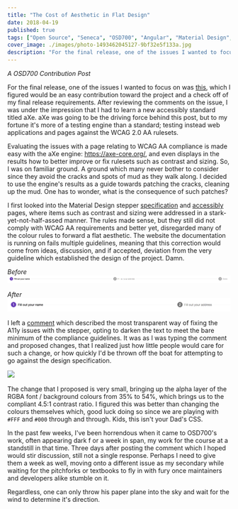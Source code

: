 ```yaml
---
title: "The Cost of Aesthetic in Flat Design"
date: 2018-04-19
published: true
tags: ["Open Source", "Seneca", "OSD700", "Angular", "Material Design", "A11Y"]
cover_image: ./images/photo-1493462045127-9bf32e5f133a.jpg
description: "For the final release, one of the issues I wanted to focus on was [this](https://github.com/angular/material2/issues/10727), which I figured would be an easy contribution toward the project and a check off of my final release requirements. After reviewing the comments on the issue, I was under the impression that I had to learn a new accessibly standard titled aXe. aXe was going to be the driving force behind this post, but to my fortune it's more of a testing engine than a standard; testing instead web applications and pages against the WCAG 2.0 AA rulesets."
---
```


_A OSD700 Contribution Post_

For the final release, one of the issues I wanted to focus on was [this](https://github.com/angular/material2/issues/10727), which I figured would be an easy contribution toward the project and a check off of my final release requirements. After reviewing the comments on the issue, I was under the impression that I had to learn a new accessibly standard titled aXe. aXe was going to be the driving force behind this post, but to my fortune it's more of a testing engine than a standard; testing instead web applications and pages against the WCAG 2.0 AA rulesets.

Evaluating the issues with a page relating to WCAG AA compliance is made easy with the aXe engine: https://axe-core.org/, and even displays in the results how to better improve or fix rulesets such as contrast and sizing. So, I was on familiar ground. A ground which many never bother to consider since they avoid the cracks and spots of mud as they walk along. I decided to use the engine's results as a guide towards patching the cracks, cleaning up the mud. One has to wonder, what is the consequence of such patches?

I first looked into the Material Design stepper [specification](https://material.io/guidelines/components/steppers.html#steppers-usage) and [accessibly](https://material.io/guidelines/usability/accessibility.html) pages, where items such as contrast and sizing were addressed in a stark-yet-not-half-assed manner. The rules made sense, but they still did not comply with WCAG AA requirements and better yet, disregarded many of the colour rules to forward a flat aesthetic. The website the documentation is running on fails multiple guidelines, meaning that this correction would come from ideas, discussion, and if accepted, deviation from the very guideline which established the design of the project. Damn.

_Before_ ![](./images/38842321-47956af8-41b7-11e8-8adb-22ab405e90ad.png)

_After_ ![](./images/38842470-23a37b66-41b8-11e8-8702-5e417194b570.png)

I left a [comment](https://github.com/angular/material2/issues/10727#issuecomment-381795454) which described the most transparent way of fixing the A11y issues with the stepper, opting to darken the text to meet the bare minimum of the compliance guidelines. It was as I was typing the comment and proposed changes, that I realized just how little people would care for such a change, or how quickly I'd be thrown off the boat for attempting to go against the design specification.

[![](https://images.unsplash.com/photo-1511164657592-59a452023479?ixlib=rb-0.3.5&ixid=eyJhcHBfaWQiOjEyMDd9&s=31d00bfc36adcf0ffcce0f452f709b10&auto=format&fit=crop&w=2850&q=80)](https://unsplash.com/@15june)

The change that I proposed is very small, bringing up the alpha layer of the RGBA font / background colours from 35% to 54%, which brings us to the compliant 4.5:1 contrast ratio. I figured this was better than changing the colours themselves which, good luck doing so since we are playing with `#FFF` and `#000` through and through. Kids, this isn't your Dad's CSS.

In the past few weeks, I've been horrendous when it came to OSD700's work, often appearing dark f or a week in span, my work for the course at a standstill in that time. Three days after posting the comment which I hoped would stir discussion, still not a single response. Perhaps I need to give them a week as well, moving onto a different issue as my secondary while waiting for the pitchforks or textbooks to fly in with fury once maintainers and developers alike stumble on it.

Regardless, one can only throw his paper plane into the sky and wait for the wind to determine it's direction.
